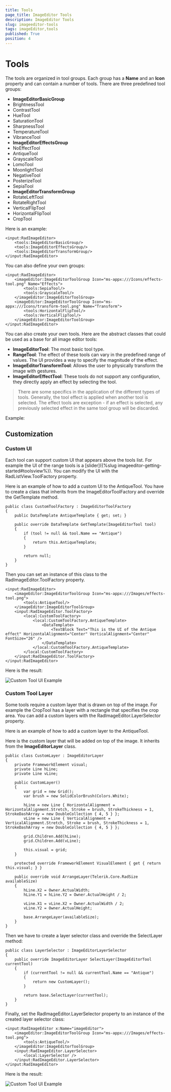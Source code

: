 ```yaml
---
title: Tools
page_title: ImageEditor Tools
description: ImageEditor Tools
slug: imageeditor-tools
tags: imageEditor,tools
published: True
position: 4
---
```



# Tools

The tools are organized in tool groups. Each group has a **Name** and an **Icon** property and can contain a number of tools. There are three predefined tool groups:

- **ImageEditorBasicGroup**
 - BrightnessTool
 - ContrastTool
 - HueTool
 - SaturationTool
 - SharpnessTool
 - TemperatureTool
 - VibranceTool
- **ImageEditorEffectsGroup**
 - NoEffectTool
 - AntiqueTool
 - GrayscaleTool
 - LomoTool
 - MoonlightTool
 - NegativeTool
 - PosterizeTool
 - SepiaTool
- **ImageEditorTransformGroup**
 - RotateLeftTool
 - RotateRightTool
 - VerticalFlipTool
 - HorizontalFlipTool
 - CropTool

Here is an example: 

	<input:RadImageEditor>
	    <tools:ImageEditorBasicGroup/>
	    <tools:ImageEditorEffectsGroup/>
	    <tools:ImageEditorTransformGroup/>
	</input:RadImageEditor>

You can also define your own groups:

	<input:RadImageEditor>
	    <imageEditor:ImageEditorToolGroup Icon="ms-appx:///Icons/effects-tool.png" Name="Effects">
	        <tools:SepiaTool/>
	        <tools:GrayscaleTool/> 
	    </imageEditor:ImageEditorToolGroup>
	    <imageEditor:ImageEditorToolGroup Icon="ms-appx:///Icons/transform-tool.png" Name="Transform">
	        <tools:HorizontalFlipTool/>
	        <tools:VerticalFlipTool/>
	    </imageEditor:ImageEditorToolGroup>
	</input:RadImageEditor>

You can also create your own tools. Here are the abstract classes that could be used as a base for all image editor tools:

* **ImageEditorTool**: The most basic tool type.
* **RangeTool**: The effect of these tools can vary in the predefined range of values. The UI provides a way to specify the magnitude of the effect.
* **ImageEditorTransformTool**: Allows the user to physically transform the image with gestures.
* **ImageEditorEffectTool**: These tools do not support any configuration, they directly apply an effect by selecting the tool.

> There are some specifics in the application of the different types of tools. Generally, the tool effect is applied when another tool is selected. The effect tools are exception - if an effect is selected, any previously selected effect in the same tool group will be discarded.

Example:



## Customization



### Custom UI

Each tool can support custom UI that appears above the tools list. For example the UI of the range tools is a [slider]({%slug imageeditor-getting-started#toolsview%}). You can modify the UI with the RadListView.ToolFactory property.

Here is an example of how to add a custom UI to the AntiqueTool. You have to create a class that inherits from the ImageEditorToolFactory and override the GetTemplate method.

	public class CustomToolFactory : ImageEditorToolFactory
	{
	    public DataTemplate AntiqueTemplate { get; set; }
	
	    public override DataTemplate GetTemplate(ImageEditorTool tool)
	    {
	        if (tool != null && tool.Name == "Antique")
	        {
	            return this.AntiqueTemplate;
	        }
	
	        return null;
	    }
	}

Then you can set an instance of this class to the RadImageEditor.ToolFactory property.

	<input:RadImageEditor>
		<imageEditor:ImageEditorToolGroup Icon="ms-appx:///Images/effects-tool.png">
		    <tools:AntiqueTool/>
		</imageEditor:ImageEditorToolGroup>
		<input:RadImageEditor.ToolFactory>
		    <local:CustomToolFactory>
		        <local:CustomToolFactory.AntiqueTemplate>
		            <DataTemplate>
		                <TextBlock Text="This is the UI of the Antique effect" HorizontalAlignment="Center" VerticalAlignment="Center" FontSize="26" />
		            </DataTemplate>
		        </local:CustomToolFactory.AntiqueTemplate>
		    </local:CustomToolFactory>
		</input:RadImageEditor.ToolFactory>
	</input:RadImageEditor>

Here is the result:

![Custom Tool UI Example](images/imageeditor-custom-tool-ui.png)

### Custom Tool Layer

Some tools require a custom layer that is drawn on top of the image. For example the CropTool has a layer with a rectangle that specifies the crop area. You can add a custom layers with the RadImageEditor.LayerSelector property.

Here is an example of how to add a custom layer to the AntiqueTool.

Here is the custom layer that will be added on top of the image. It inherits from the **ImageEditorLayer** class.

	public class CustomLayer : ImageEditorLayer
	{
	    private FrameworkElement visual;
	    private Line hLine;
	    private Line vLine;
	
	    public CustomLayer()
	    {
	        var grid = new Grid();
	        var brush = new SolidColorBrush(Colors.White);
	
	        hLine = new Line { HorizontalAlignment = HorizontalAlignment.Stretch, Stroke = brush, StrokeThickness = 1, StrokeDashArray = new DoubleCollection { 4, 5 } };
	        vLine = new Line { VerticalAlignment = VerticalAlignment.Stretch, Stroke = brush, StrokeThickness = 1, StrokeDashArray = new DoubleCollection { 4, 5 } };
	
	        grid.Children.Add(hLine);
	        grid.Children.Add(vLine);
	
	        this.visual = grid;
	    }
	
	    protected override FrameworkElement VisualElement { get { return this.visual; } }
	
	    public override void ArrangeLayer(Telerik.Core.RadSize availableSize)
	    {
	        hLine.X2 = Owner.ActualWidth;
	        hLine.Y1 = hLine.Y2 = Owner.ActualHeight / 2;
	
	        vLine.X1 = vLine.X2 = Owner.ActualWidth / 2;
	        vLine.Y2 = Owner.ActualHeight;
	
	        base.ArrangeLayer(availableSize);
	    }	
	}


Then we have to create a layer selector class and override the SelectLayer method:

	public class LayerSelector : ImageEditorLayerSelector
	{
	    public override ImageEditorLayer SelectLayer(ImageEditorTool currentTool)
	    {
	        if (currentTool != null && currentTool.Name == "Antique")
	        {
	            return new CustomLayer();
	        }
	
	        return base.SelectLayer(currentTool);
	    }
	}

Finally, set the RadImageEditor.LayerSelector property to an instance of the created layer selector class:

	<input:RadImageEditor x:Name="imageEditor">
	    <imageEditor:ImageEditorToolGroup Icon="ms-appx:///Images/effects-tool.png">
	        <tools:AntiqueTool/>
	    </imageEditor:ImageEditorToolGroup>
	    <input:RadImageEditor.LayerSelector>
	        <local:LayerSelector />
	    </input:RadImageEditor.LayerSelector>
	</input:RadImageEditor>

Here is the result:

![Custom Tool UI Example](images/imageeditor-custom-tool-layer.png)